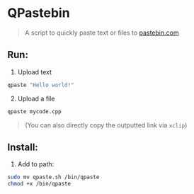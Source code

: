 # QPastebin

> A script to quickly paste text or files to [pastebin.com](http://pastebin.com)

## Run:

1. Upload text
```sh
qpaste "Hello world!"
```
2. Upload a file
```sh
qpaste mycode.cpp
```

> (You can also directly copy the outputted link via `xclip`)

## Install:

1. Add to path:
```sh
sudo mv qpaste.sh /bin/qpaste
chmod +x /bin/qpaste
```

